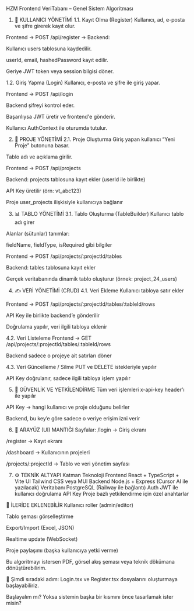 HZM Frontend VeriTabanı – Genel Sistem Algoritması
1. 🧾 KULLANICI YÖNETİMİ
1.1. Kayıt Olma (Register)
Kullanıcı, ad, e-posta ve şifre girerek kayıt olur.

Frontend → POST /api/register → Backend:

Kullanıcı users tablosuna kaydedilir.

userId, email, hashedPassword kayıt edilir.

Geriye JWT token veya session bilgisi döner.

1.2. Giriş Yapma (Login)
Kullanıcı, e-posta ve şifre ile giriş yapar.

Frontend → POST /api/login

Backend şifreyi kontrol eder.

Başarılıysa JWT üretir ve frontend'e gönderir.

Kullanıcı AuthContext ile oturumda tutulur.

2. 🧰 PROJE YÖNETİMİ
2.1. Proje Oluşturma
Giriş yapan kullanıcı “Yeni Proje” butonuna basar.

Tablo adı ve açıklama girilir.

Frontend → POST /api/projects

Backend: projects tablosuna kayıt ekler (userId ile birlikte)

API Key üretilir (örn: vt_abc123)

Proje user_projects ilişkisiyle kullanıcıya bağlanır

3. 📊 TABLO YÖNETİMİ
3.1. Tablo Oluşturma (TableBuilder)
Kullanıcı tablo adı girer

Alanlar (sütunlar) tanımlar:

fieldName, fieldType, isRequired gibi bilgiler

Frontend → POST /api/projects/:projectId/tables

Backend: tables tablosuna kayıt ekler

Gerçek veritabanında dinamik tablo oluşturur (örnek: project_24_users)

4. ✍️ VERİ YÖNETİMİ (CRUD)
4.1. Veri Ekleme
Kullanıcı tabloya satır ekler

Frontend → POST /api/projects/:projectId/tables/:tableId/rows

API Key ile birlikte backend’e gönderilir

Doğrulama yapılır, veri ilgili tabloya eklenir

4.2. Veri Listeleme
Frontend → GET /api/projects/:projectId/tables/:tableId/rows

Backend sadece o projeye ait satırları döner

4.3. Veri Güncelleme / Silme
PUT ve DELETE istekleriyle yapılır

API Key doğrulanır, sadece ilgili tabloya işlem yapılır

5. 🔐 GÜVENLİK VE YETKİLENDİRME
Tüm veri işlemleri x-api-key header'ı ile yapılır

API Key → hangi kullanıcı ve proje olduğunu belirler

Backend, bu key’e göre sadece o veriye erişim izni verir

6. 📱 ARAYÜZ (UI) MANTIĞI
Sayfalar:
/login → Giriş ekranı

/register → Kayıt ekranı

/dashboard → Kullanıcının projeleri

/projects/:projectId → Tablo ve veri yönetim sayfası

7. ⚙️ TEKNİK ALTYAPI
Katman	Teknoloji
Frontend	React + TypeScript + Vite
UI	Tailwind CSS veya MUI
Backend	Node.js + Express (Cursor AI ile yazılacak)
Veritabanı	PostgreSQL (Railway ile bağlantı)
Auth	JWT ile kullanıcı doğrulama
API Key	Proje bazlı yetkilendirme için özel anahtarlar

🔁 İLERİDE EKLENEBİLİR
Kullanıcı roller (admin/editor)

Tablo şeması görselleştirme

Export/Import (Excel, JSON)

Realtime update (WebSocket)

Proje paylaşımı (başka kullanıcıya yetki verme)

Bu algoritmayı istersen PDF, görsel akış şeması veya teknik dökümana dönüştürebilirim.

📌 Şimdi sıradaki adım: Login.tsx ve Register.tsx dosyalarını oluşturmaya başlayabiliriz.

Başlayalım mı? Yoksa sistemin başka bir kısmını önce tasarlamak ister misin?







